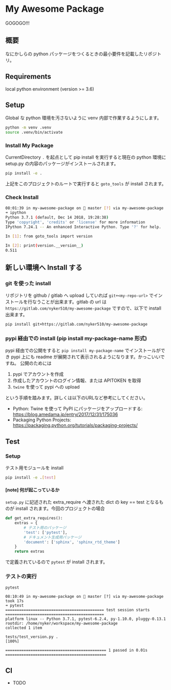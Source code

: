 # My Awesome Package

GOGOGO!!!

## 概要

なにかしらの python パッケージをつくるときの最小要件を記載したリポジトリ。

## Requirements

local python environment (version >= 3.6)

## Setup

Global な python 環境を汚さないように venv 内部で作業するようにします。

```bash
python -m venv .venv
source .venv/bin/activate
```

### Install My Package

CurrentDirectory `.` を起点として pip install を実行すると現在の python 環境に setup.py の内容のパッケージがインストールされます。

```bash
pip install -e .
```

上記をこのプロジェクトのルートで実行すると `goto_tools` が install されます。

### Check Install

```bash
08:01:39 in my-awesome-package on  master [?] via my-awesome-package 
➜ ipython 
Python 3.7.1 (default, Dec 14 2018, 19:28:38) 
Type 'copyright', 'credits' or 'license' for more information
IPython 7.24.1 -- An enhanced Interactive Python. Type '?' for help.

In [1]: from goto_tools import version

In [2]: print(version.__version__)
0.511
```

## 新しい環境へ Install する

### git を使った install

リポジトリを github / gitlab へ upload していれば `git+<my-repo-url>` でインストールを行なうことが出来ます。gitlab の url は `https://gitlab.com/nyker510/my-awesome-package` ですので、以下で install 出来ます。

```bash
pip install git+https://gitlab.com/nyker510/my-awesome-package
```

### pypi 経由での install (pip install my-package-name 形式)

pypi 経由での公開をすると `pip install my-package-name` でインストールができ pypi 上にも readme が展開されて表示されるようになります。かっこいいですね。
公開のためには

1. pypi でアカウントを作成
2. 作成したアカウントのログイン情報、または APITOKEN を取得
3. `twine` を使って pypi への upload

という手順を踏みます。詳しくは以下のURLなど参考にしてください。

* Python: Twine を使って PyPI にパッケージをアップロードする: https://blog.amedama.jp/entry/2017/12/31/175036
* Packaging Python Projects: https://packaging.python.org/tutorials/packaging-projects/

## Test

### Setup

テスト用モジュールを install

```bash
pip install -e .[test]
```

#### [note] 何が起こっているか

`setup.py` に記述された extra_require へ渡された dict の key == test となるものが install されます。今回のプロジェクトの場合

```python
def get_extra_requires():
    extras = {
        # テスト用のパッケージ
        'test': ['pytest'],
        # ドキュメント生成用パッケージ
        'document': ['sphinx', 'sphinx_rtd_theme']
    }
    return extras
```

で定義されているので `pytest` が install されます。

### テストの実行

```bash
pytest
```

```
08:10:49 in my-awesome-package on  master [?] via my-awesome-package took 17s 
➜ pytest                  
=========================================== test session starts ===========================================
platform linux -- Python 3.7.1, pytest-6.2.4, py-1.10.0, pluggy-0.13.1
rootdir: /home/nyker/workspace/my-awesome-package
collected 1 item                                                                                          

tests/test_version.py .                                                                             [100%]

============================================ 1 passed in 0.01s ============================================
```

## CI

* TODO
